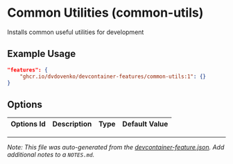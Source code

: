 
# Common Utilities (common-utils)

Installs common useful utilities for development

## Example Usage

```json
"features": {
    "ghcr.io/dvdovenko/devcontainer-features/common-utils:1": {}
}
```

## Options

| Options Id | Description | Type | Default Value |
|-----|-----|-----|-----|




---

_Note: This file was auto-generated from the [devcontainer-feature.json](https://github.com/dvdovenko/devcontainer-features/blob/main/src/common-utils/devcontainer-feature.json).  Add additional notes to a `NOTES.md`._
